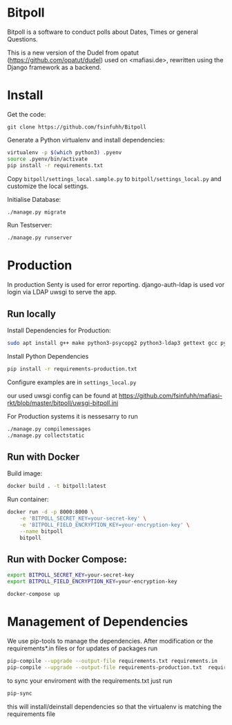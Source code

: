 # Bitpoll

Bitpoll is a software to conduct polls about Dates, Times or general Questions.


This is a new version of the Dudel from opatut (<https://github.com/opatut/dudel>) used on <mafiasi.de>, rewritten using the Django framework as a backend.

# Install

Get the code:

~~~
git clone https://github.com/fsinfuhh/Bitpoll
~~~

Generate a Python virtualenv and install dependencies:

```bash
virtualenv -p $(which python3) .pyenv
source .pyenv/bin/activate
pip install -r requirements.txt
```

Copy `bitpoll/settings_local.sample.py` to `bitpoll/settings_local.py` and customize the local settings.

Initialise Database:

```bash
./manage.py migrate
```

Run Testserver:

```bash
./manage.py runserver
```

# Production

In production Senty is used for error reporting.
django-auth-ldap is used vor login via LDAP
uwsgi to serve the app.

## Run locally
Install Dependencies for Production:

```bash
sudo apt install g++ make python3-psycopg2 python3-ldap3 gettext gcc python3-dev libldap2-dev libsasl2-dev
```

Install Python Dependencies

```bash
pip install -r requirements-production.txt
```

Configure examples are in `settings_local.py`

our used uwsgi config can be found at
<https://github.com/fsinfuhh/mafiasi-rkt/blob/master/bitpoll/uwsgi-bitpoll.ini>

For Production systems it is nessesarry to run

```bash
./manage.py compilemessages
./manage.py collectstatic
```

## Run with Docker
Build image:

```bash
docker build . -t bitpoll:latest
```

Run container:

```bash
docker run -d -p 8000:8000 \
    -e 'BITPOLL_SECRET_KEY=your-secret-key' \
    -e 'BITPOLL_FIELD_ENCRYPTION_KEY=your-encryption-key' \
    --name bitpoll
    bitpoll
```

## Run with Docker Compose:
```bash
export BITPOLL_SECRET_KEY=your-secret-key
export BITPOLL_FIELD_ENCRYPTION_KEY=your-encryption-key

docker-compose up
```

# Management of Dependencies

We use pip-tools to manage the dependencies.
After modification or the requirements*.in files or for updates of packages run

```bash
pip-compile --upgrade --output-file requirements.txt requirements.in
pip-compile --upgrade --output-file requirements-production.txt  requirements-production.in requirements.in
```

to sync your enviroment with the requirements.txt just run

```bash
pip-sync
```

this will install/deinstall dependencies so that the virtualenv is matching the requirements file
